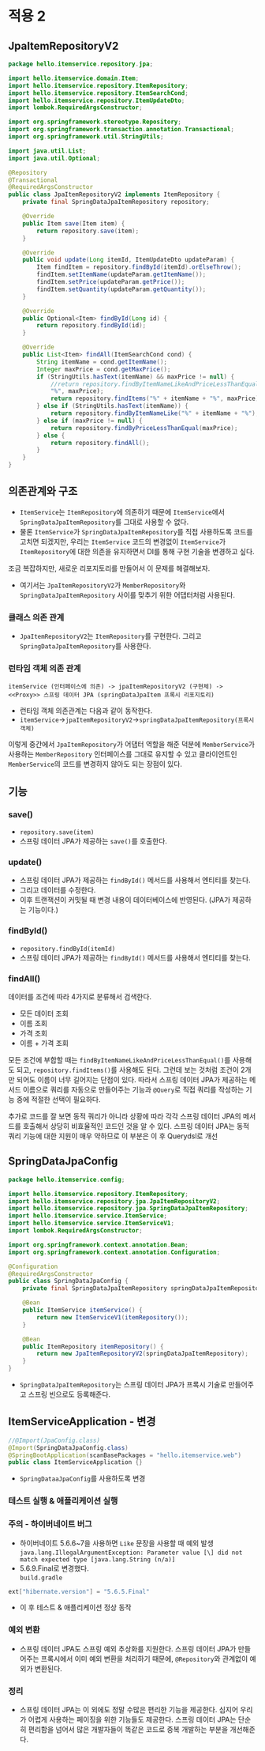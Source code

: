 # 적용 2
## JpaItemRepositoryV2
```java
package hello.itemservice.repository.jpa;

import hello.itemservice.domain.Item;
import hello.itemservice.repository.ItemRepository;
import hello.itemservice.repository.ItemSearchCond;
import hello.itemservice.repository.ItemUpdateDto;
import lombok.RequiredArgsConstructor;

import org.springframework.stereotype.Repository;
import org.springframework.transaction.annotation.Transactional;
import org.springframework.util.StringUtils;

import java.util.List;
import java.util.Optional;

@Repository
@Transactional
@RequiredArgsConstructor
public class JpaItemRepositoryV2 implements ItemRepository {
	private final SpringDataJpaItemRepository repository;

	@Override
	public Item save(Item item) {
		return repository.save(item);
	}

	@Override
	public void update(Long itemId, ItemUpdateDto updateParam) {
		Item findItem = repository.findById(itemId).orElseThrow();
		findItem.setItemName(updateParam.getItemName());
		findItem.setPrice(updateParam.getPrice());
		findItem.setQuantity(updateParam.getQuantity());
	}

	@Override
	public Optional<Item> findById(Long id) {
		return repository.findById(id);
	}

	@Override
	public List<Item> findAll(ItemSearchCond cond) {
		String itemName = cond.getItemName();
		Integer maxPrice = cond.getMaxPrice();
		if (StringUtils.hasText(itemName) && maxPrice != null) {
			//return repository.findByItemNameLikeAndPriceLessThanEqual("%" + itemName +
			"%", maxPrice);
			return repository.findItems("%" + itemName + "%", maxPrice);
		} else if (StringUtils.hasText(itemName)) {
			return repository.findByItemNameLike("%" + itemName + "%");
		} else if (maxPrice != null) {
			return repository.findByPriceLessThanEqual(maxPrice);
		} else {
			return repository.findAll();
		}
	}
}
```
## 의존관계와 구조
- `ItemService`는 `ItemRepository`에 의존하기 때문에 `ItemService`에서 
`SpringDataJpaItemRepository`를 그대로 사용할 수 없다.
- 물론 `ItemService`가 `SpringDataJpaItemRepository`를 직접 사용하도록 코드를 고치면 되겠지만,
우리는 `ItemService` 코드의 변경없이 `ItemService`가 `ItemRepository`에 대한 의존을
유지하면서 DI를 통해 구현 기술을 변경하고 싶다.

조금 복잡하지만, 새로운 리포지토리를 만들어서 이 문제를 해결해보자.
- 여기서는 `JpaItemRepositoryV2`가 `MemberRepository`와 `SpringDataJpaItemRepository`
사이를 맞추기 위한 어댑터처럼 사용된다.

### 클래스 의존 관계
- `JpaItemRepositoryV2`는 `ItemRepository`를 구현한다. 그리고 `SpringDataJpaItemRepository`를
사용한다.

### 런타임 객체 의존 관계
`itemService (인터페이스에 의존) -> jpaItemRepositoryV2 (구현체) -> <<Proxy>> 스프링 데이터 JPA (springDataJpaItem 프록시 리포지토리)`
- 런타임 객체 의존관계는 다음과 같이 동작한다.
- `itemService`->`jpaItemRepositoryV2`->`springDataJpaItemRepository(프록시 객체)`

이렇게 중간에서 `JpaItemRepository`가 어댑터 역할을 해준 덕분에 `MemberService`가 사용하는 
`MemberRepository` 인터페이스를 그대로 유지할 수 있고 클라이언트인 `MemberService`의 코드를
변경하지 않아도 되는 장점이 있다.

## 기능
### save()
- `repository.save(item)`
- 스프링 데이터 JPA가 제공하는 `save()`를 호출한다.

### update()
- 스프링 데이터 JPA가 제공하는 `findById()` 메서드를 사용해서 엔티티를 찾는다.
- 그리고 데이터를 수정한다.
- 이후 트랜잭션이 커밋될 때 변경 내용이 데이터베이스에 반영된다. (JPA가 제공하는 기능이다.)

### findById()
- `repository.findById(itemId)`
- 스프링 데이터 JPA가 제공하는 `findById()` 메서드를 사용해서 엔티티를 찾는다.

### findAll()
데이터를 조건에 따라 4가지로 분류해서 검색한다.
- 모든 데이터 조회
- 이름 조회
- 가격 조회
- 이름 + 가격 조회

모든 조건에 부합할 때는 `findByItemNameLikeAndPriceLessThanEqual()`를 사용해도 되고,
`repository.findItems()`를 사용해도 된다. 그런데 보는 것처럼 조건이 2개만 되어도 이름이 너무
길어지는 단점이 있다. 따라서 스프링 데이터 JPA가 제공하는 메서드 이름으로 쿼리를 자동으로 만들어주는
기능과 `@Query`로 직접 쿼리를 작성하는 기능 중에 적절한 선택이 필요하다.

추가로 코드를 잘 보면 동적 쿼리가 아니라 상황에 따라 각각 스프링 데이터 JPA의 메서드를 호출해서 상당히
비효율적인 코드인 것을 알 수 있다. 스프링 데이터 JPA는 동적 쿼리 기능에 대한 지원이 매우 약하므로
이 부분은 이 후 Querydsl로 개선

## SpringDataJpaConfig
```java
package hello.itemservice.config;

import hello.itemservice.repository.ItemRepository;
import hello.itemservice.repository.jpa.JpaItemRepositoryV2;
import hello.itemservice.repository.jpa.SpringDataJpaItemRepository;
import hello.itemservice.service.ItemService;
import hello.itemservice.service.ItemServiceV1;
import lombok.RequiredArgsConstructor;

import org.springframework.context.annotation.Bean;
import org.springframework.context.annotation.Configuration;

@Configuration
@RequiredArgsConstructor
public class SpringDataJpaConfig {
	private final SpringDataJpaItemRepository springDataJpaItemRepository;

	@Bean
	public ItemService itemService() {
		return new ItemServiceV1(itemRepository());
	}

	@Bean
	public ItemRepository itemRepository() {
		return new JpaItemRepositoryV2(springDataJpaItemRepository);
	}
}
```
- `SpringDataJpaItemRepository`는 스프링 데이터 JPA가 프록시 기술로 만들어주고 스프링
빈으로도 등록해준다.

## ItemServiceApplication - 변경
```java
//@Import(JpaConfig.class)
@Import(SpringDataJpaConfig.class)
@SpringBootApplication(scanBasePackages = "hello.itemservice.web")
public class ItemServiceApplication {}
```
- `SpringDataaJpaConfig`를 사용하도록 변경


### 테스트 실행 & 애플리케이션 실행
### 주의 - 하이버네이트 버그
- 하이버네이트 5.6.6~7을 사용하면 `Like` 문장을 사용할 때 예외 발생<br>
`java.lang.IllegalArgumentException: Parameter value [\] did not match expected type
  [java.lang.String (n/a)]`
- 5.6.9.Final로 변경했다.<br>
`build.gradle`
```groovy
ext["hibernate.version"] = "5.6.5.Final"
```

- 이 후 테스트 & 애플리케이션 정상 동작
### 예외 변환
- 스프링 데이터 JPA도 스프링 예외 추상화를 지원한다. 스프링 데이터 JPA가 만들어주는 프록시에서 이미
예외 변환을 처리하기 때문에, `@Repository`와 관계없이 예외가 변환된다.

### 정리
- 스프링 데이터 JPA는 이 외에도 정말 수많은 편리한 기능을 제공한다. 심지어 우리가 어렵게 사용하는 
페이징을 위한 기능들도 제공한다. 스프링 데이터 JPA는 단순히 편리함을 넘어서 많은 개발자들이 똑같은
코드로 중복 개발하는 부분을 개선해준다.
